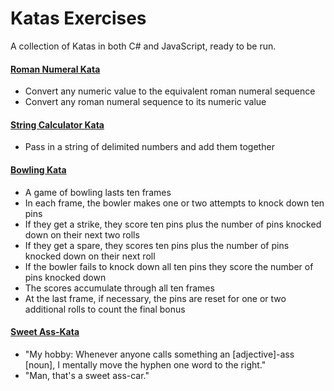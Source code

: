 Katas Exercises
===============

A collection of Katas in both C# and JavaScript, ready to be run.

#### [Roman Numeral Kata](http://agilekatas.co.uk/katas/romannumerals-kata.html)
* Convert any numeric value to the equivalent roman numeral sequence
* Convert any roman numeral sequence to its numeric value

#### [String Calculator Kata](http://osherove.com/tdd-kata-1/)
* Pass in a string of delimited numbers and add them together

#### [Bowling Kata](http://www.butunclebob.com/ArticleS.UncleBob.TheBowlingGameKata)
* A game of bowling lasts ten frames
* In each frame, the bowler makes one or two attempts to knock down ten pins
* If they get a strike, they score ten pins plus the number of pins knocked down on their next two rolls
* If they get a spare, they scores ten pins plus the number of pins knocked down on their next roll
* If the bowler fails to knock down all ten pins they score the number of pins knocked down
* The scores accumulate through all ten frames
* At the last frame, if necessary, the pins are reset for one or two additional rolls to count the final bonus

#### [Sweet Ass-Kata](https://xkcd.com/37/)
* "My hobby: Whenever anyone calls something an [adjective]-ass [noun], I mentally move the hyphen one word to the right."
* "Man, that's a sweet ass-car."
